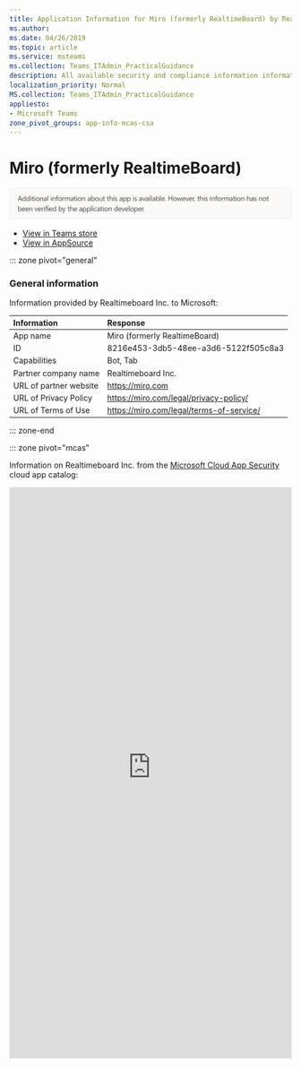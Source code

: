 ```yaml
---
title: Application Information for Miro (formerly RealtimeBoard) by Realtimeboard Inc.
ms.author: 
ms.date: 04/26/2019
ms.topic: article
ms.service: msteams
ms.collection: Teams_ITAdmin_PracticalGuidance
description: All available security and compliance information information for Miro (formerly RealtimeBoard), its data handling policies, its Microsoft Cloud App Security app catalog information, and security/compliance information in the CSA STAR registry.
localization_priority: Normal
MS.collection: Teams_ITAdmin_PracticalGuidance
appliesto:
- Microsoft Teams
zone_pivot_groups: app-info-mcas-csa
---
```

# Miro (formerly RealtimeBoard)

<img alt="Non-attested image" src="./images/unattested.png" width="650"/>

* <a href="https://teams.microsoft.com/l/app/8216e453-3db5-48ee-a3d6-5122f505c8a3" target="_blank">View in Teams store</a>
* <a href="https://appsource.microsoft.com/en-us/product/office/WA104381906" target="_blank">View in AppSource</a>

::: zone pivot="general"

### General information

Information provided by Realtimeboard Inc. to Microsoft:

| **Information** | **Response** |
|:----------------|:-------------|
| App name | Miro (formerly RealtimeBoard) |
| ID | 8216e453-3db5-48ee-a3d6-5122f505c8a3 |
| Capabilities | Bot, Tab |
| Partner company name | Realtimeboard Inc. |
| URL of partner website | <https://miro.com> |
| URL of Privacy Policy | <https://miro.com/legal/privacy-policy/> |
| URL of Terms of Use | <https://miro.com/legal/terms-of-service/> |

::: zone-end


::: zone pivot="mcas"

Information on Realtimeboard Inc. from the [Microsoft Cloud App Security](https://www.microsoft.com/en-us/enterprise-mobility-security/cloud-app-security) cloud app catalog:

<iframe height='1020' title='Microsoft Cloud App Security Information' src='https://3ca685143b5b46b4b0e5266dadf2e97c.codepen.website/#/dashboard/20616' frameborder='no'  style='width: 100%;'>

<a href="https://3ca685143b5b46b4b0e5266dadf2e97c.codepen.website/#/dashboard/20616" target="_blank">View in a new tab</a>

::: zone-end

::: zone pivot="csa"

### CSA STAR information

[Cloud Security Alliance](https://cloudsecurityalliance.org/about/) is a not-for-profit organization dedicated to defining and raising awareness of best practices to help ensure a secure cloud computing environment. The CSA maintains the [Security, Trust & Assurance Registry (STAR)](https://cloudsecurityalliance.org/star/), a free, publicly-accessible registry where cloud-based providers can publish information on security, privacy, and compliance practices. The STAR registry contains three levels of assurance: self-assessment, 3rd-party audit, and continuous monitoring. More information on assurance levels can be found [here](https://cloudsecurityalliance.org/star/#_overview).

> [!NOTE]
> This information is self-reported by Realtimeboard Inc. and directly submitted to and retrieved from CSA STAR. Microsoft is not responsible for the accuracy of this information.

<iframe height='798' scrolling='yes' title='Microsoft Teams App Information: CSA STAR' src='https://66eac45ba2a0418f9cfa290fcad4072b.codepen.website/#/details/260/RealtimeBoard' frameborder='no' style='width: 100%;'>

::: zone-end
